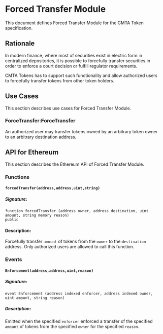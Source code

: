 # Forced Transfer Module

This document defines Forced Transfer Module for the CMTA Token specification.

## Rationale

In modern finance, where most of securities exist in electric form in centralized depositories, it is possible to forcefully transfer securities in order to enforce a court decision or fulfill regulator requirements.

CMTA Tokens has to support such functionality and allow authorized users to forcefully transfer tokens from other token holders.

## Use Cases

This section describes use cases for Forced Transfer Module.

### ForceTransfer:ForceTransfer

An authorized user may transfer tokens owned by an arbitrary token owner to an arbitrary destination address.

## API for Ethereum

This section describes the Ethereum API of Forced Transfer Module.

### Functions

#### `forcedTransfer(address,address,uint,string)`

##### Signature:

    function forcedTransfer (address owner, address destination, uint amount, string memory reason)
    public

#### Description:

Forcefully transfer `amount` of tokens from the `owner` to the `destination` address.
Only authorized users are allowed to call this function.

### Events

#### `Enforcement(address,address,uint,reason)`

##### Signature:

    event Enforcement (address indexed enforcer, address indexed owner, uint amount, string reason)

##### Description:

Emitted when the specified `enforcer` enforced a transfer of the specified `amount` of tokens from the specified `owner` for the specified `reason`.
